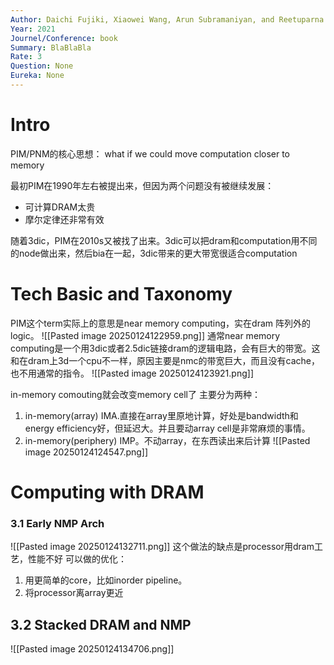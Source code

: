 ```yaml
---
Author: Daichi Fujiki, Xiaowei Wang, Arun Subramaniyan, and Reetuparna Das
Year: 2021
Journel/Conference: book
Summary: BlaBlaBla
Rate: 3
Question: None
Eureka: None
---
```

# Intro
PIM/PNM的核心思想：
what if we could move computation closer to memory

最初PIM在1990年左右被提出来，但因为两个问题没有被继续发展：
- 可计算DRAM太贵
- 摩尔定律还非常有效

随着3dic，PIM在2010s又被找了出来。3dic可以把dram和computation用不同的node做出来，然后bia在一起，3dic带来的更大带宽很适合computation

# Tech Basic and Taxonomy
PIM这个term实际上的意思是near memory computing，实在dram 阵列外的logic。
![[Pasted image 20250124122959.png]]
通常near memory computing是一个用3dic或者2.5dic链接dram的逻辑电路，会有巨大的带宽。这和在dram上3d一个cpu不一样，原因主要是nmc的带宽巨大，而且没有cache，也不用通常的指令。
![[Pasted image 20250124123921.png]]

in-memory comouting就会改变memory cell了
主要分为两种：
1. in-memory(array) IMA.直接在array里原地计算，好处是bandwidth和energy efficiency好，但延迟大。并且要动array cell是非常麻烦的事情。
2. in-memory(periphery) IMP。不动array，在东西读出来后计算
![[Pasted image 20250124124547.png]]

# Computing with DRAM
### 3.1 Early NMP Arch
![[Pasted image 20250124132711.png]]
这个做法的缺点是processor用dram工艺，性能不好
可以做的优化：
1. 用更简单的core，比如inorder pipeline。
2. 将processor离array更近

## 3.2 Stacked DRAM and NMP
![[Pasted image 20250124134706.png]]
